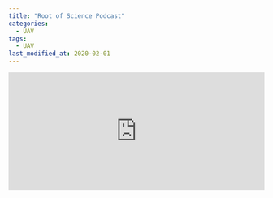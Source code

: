 ```yaml
---
title: "Root of Science Podcast"
categories:
  - UAV
tags:
  - UAV
last_modified_at: 2020-02-01
---
```


<iframe src="https://open.spotify.com/embed-podcast/episode/1uX6uvgeK1WyeOL3eZokAA" width="100%" height="232" frameborder="0" allowtransparency="true" allow="encrypted-media"></iframe>